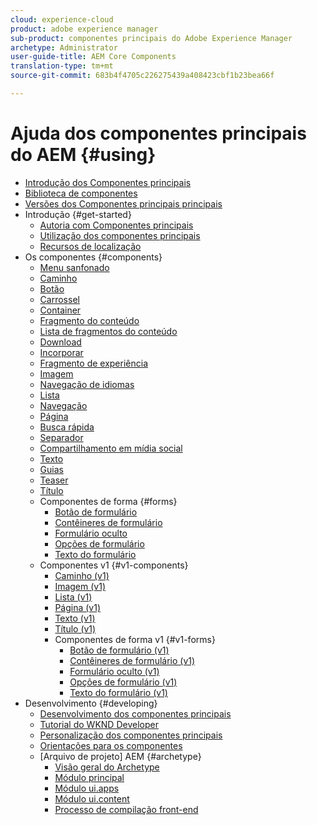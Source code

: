 ```yaml
---
cloud: experience-cloud
product: adobe experience manager
sub-product: componentes principais do Adobe Experience Manager
archetype: Administrator
user-guide-title: AEM Core Components
translation-type: tm+mt
source-git-commit: 683b4f4705c226275439a408423cbf1b23bea66f

---
```



# Ajuda dos componentes principais do AEM {#using}

+ [Introdução dos Componentes principais](introduction.md)
+ [Biblioteca de componentes](http://opensource.adobe.com/aem-core-wcm-components/library.html)
+ [Versões dos Componentes principais principais](versions.md)
+ Introdução {#get-started}
   + [Autoria com Componentes principais](authoring.md)
   + [Utilização dos componentes principais](using.md)
   + [Recursos de localização](localization.md)
+ Os componentes {#components}
   + [Menu sanfonado](accordion.md)
   + [Caminho](breadcrumb.md)
   + [Botão](button.md)
   + [Carrossel](carousel.md)
   + [Container](container.md)
   + [Fragmento do conteúdo](content-fragment-component.md)
   + [Lista de fragmentos do conteúdo](content-fragment-list.md)
   + [Download](download.md)
   + [Incorporar](embed.md)
   + [Fragmento de experiência](experience-fragment.md)
   + [Imagem](image.md)
   + [Navegação de idiomas](language-navigation.md)
   + [Lista](list.md)
   + [Navegação](navigation.md)
   + [Página](page.md)
   + [Busca rápida](quick-search.md)
   + [Separador](separator.md)
   + [Compartilhamento em mídia social](sharing.md)
   + [Texto](text.md)
   + [Guias](tabs.md)
   + [Teaser](teaser.md)
   + [Título](title.md)
   + Componentes de forma {#forms}
      + [Botão de formulário](form-button.md)
      + [Contêineres de formulário](form-container.md)
      + [Formulário oculto](form-hidden.md)
      + [Opções de formulário](form-options.md)
      + [Texto do formulário](form-text.md)
   + Componentes v1 {#v1-components}
      + [Caminho (v1)](breadcrumb-v1.md)
      + [Imagem (v1)](image-v1.md)
      + [Lista (v1)](list-v1.md)
      + [Página (v1)](page-v1.md)
      + [Texto (v1)](text-v1.md)
      + [Título (v1)](title-v1.md)
      + Componentes de forma v1 {#v1-forms}
         + [Botão de formulário (v1)](form-button-v1.md)
         + [Contêineres de formulário (v1)](form-container-v1.md)
         + [Formulário oculto (v1)](form-hidden-v1.md)
         + [Opções de formulário (v1)](form-options-v1.md)
         + [Texto do formulário (v1)](form-text-v1.md)
+ Desenvolvimento {#developing}
   + [Desenvolvimento dos componentes principais](developing.md)
   + [Tutorial do WKND Developer](https://helpx.adobe.com/experience-manager/6-5/sites/developing/using/getting-started.html)
   + [Personalização dos componentes principais](customizing.md)
   + [Orientações para os componentes](guidelines.md)
   + [Arquivo de projeto] AEM {#archetype}
      + [Visão geral do Archetype](overview.md)
      + [Módulo principal](core.md)
      + [Módulo ui.apps](uiapps.md)
      + [Módulo ui.content](uicontent.md)
      + [Processo de compilação front-end](front-end-build.md)
